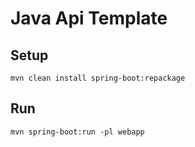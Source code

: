 # Java Api Template

## Setup
```mvn clean install spring-boot:repackage```

## Run
```mvn spring-boot:run -pl webapp```

